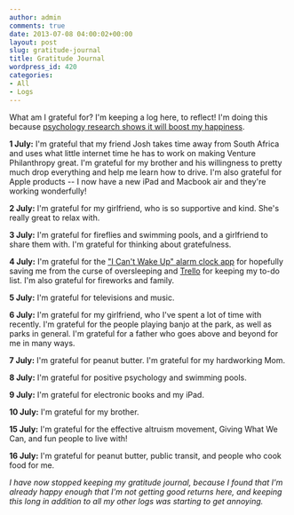 ```yaml
---
author: admin
comments: true
date: 2013-07-08 04:00:02+00:00
layout: post
slug: gratitude-journal
title: Gratitude Journal
wordpress_id: 420
categories:
- All
- Logs
---
```


What am I grateful for?  I'm keeping a log here, to reflect!  I'm doing this because [psychology research shows it will boost my happiness](http://www.everydayutilitarian.com/essays/for-happiness-keep-a-gratitude-journal/).

**1 July:** I'm grateful that my friend Josh takes time away from South Africa and uses what little internet time he has to work on making Venture Philanthropy great.  I'm grateful for my brother and his willingness to pretty much drop everything and help me learn how to drive.  I'm also grateful for Apple products -- I now have a new iPad and Macbook air and they're working wonderfully!<!-- more -->

**2 July:** I'm grateful for my girlfriend, who is so supportive and kind.  She's really great to relax with.

**3 July:** I'm grateful for fireflies and swimming pools, and a girlfriend to share them with.  I'm grateful for thinking about gratefulness.

**4 July:** I'm grateful for the ["I Can't Wake Up" alarm clock app](https://play.google.com/store/apps/details?id=com.kog.alarmclock&hl=en) for hopefully saving me from the curse of oversleeping and [Trello](trello.com) for keeping my to-do list.  I'm also grateful for fireworks and family.

**5 July:** I'm grateful for televisions and music.

**6 July:** I'm grateful for my girlfriend, who I've spent a lot of time with recently.  I'm grateful for the people playing banjo at the park, as well as parks in general.  I'm grateful for a father who goes above and beyond for me in many ways.

**7 July:** I'm grateful for peanut butter.  I'm grateful for my hardworking Mom.

**8 July:** I'm grateful for positive psychology and swimming pools.

**9 July:** I'm grateful for electronic books and my iPad.

**10 July:** I'm grateful for my brother.

**15 July:** I'm grateful for the effective altruism movement, Giving What We Can, and fun people to live with!

**16 July:** I'm grateful for peanut butter, public transit, and people who cook food for me.

_I have now stopped keeping my gratitude journal, because I found that I'm already happy enough that I'm not getting good returns here, and keeping this long in addition to all my other logs was starting to get annoying._
